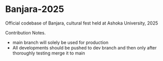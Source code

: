 # Banjara-2025

Official codebase of Banjara, cultural fest held at Ashoka University, 2025

Contribution Notes.

- main branch will solely be used for production
- All developments should be pushed to dev branch and then only after thoroughly testing merge it to main
